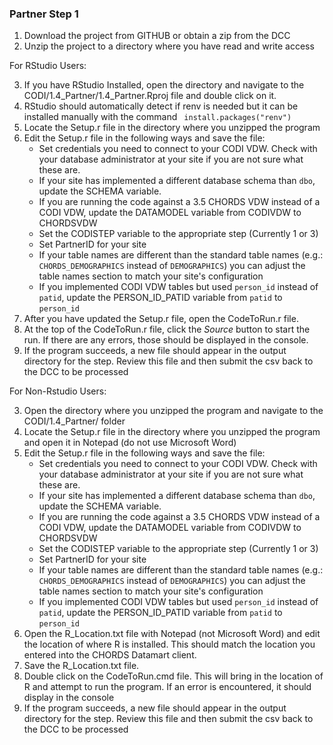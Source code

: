 ### Partner Step 1

1) Download the project from GITHUB or obtain a zip from the DCC 
2) Unzip the project to a directory where you have read and write access

For RStudio Users:

3) If you have RStudio Installed, open the directory and navigate to the CODI/1.4_Partner/1.4_Partner.Rproj file and double click on it.
4) RStudio should automatically detect if renv is needed but it can be installed manually with the command ```
install.packages("renv")```
5) Locate the Setup.r file in the directory where you unzipped the program
6) Edit the Setup.r file in the following ways and save the file:
	+ Set credentials you need to connect to your CODI VDW.  Check with your database administrator at your site if you are not sure what these are.
	+ If your site has implemented a different database schema than `dbo`, update the SCHEMA variable.
	+ If you are running the code against a 3.5 CHORDS VDW instead of a CODI VDW, update the DATAMODEL variable from CODIVDW to CHORDSVDW
	+ Set the CODISTEP variable to the appropriate step (Currently 1 or 3)
	+ Set PartnerID for your site
	+ If your table names are different than the standard table names (e.g.: `CHORDS_DEMOGRAPHICS` instead of `DEMOGRAPHICS`) you can adjust the table names section to match your site's configuration
	+ If you implemented CODI VDW tables but used `person_id` instead of `patid`, update the PERSON_ID_PATID variable from `patid` to `person_id`
7) After you have updated the Setup.r file, open the CodeToRun.r file.  
8) At the top of the CodeToRun.r file, click the *Source* button to start the run.  If there are any errors, those should be displayed in the console.
9) If the program succeeds, a new file should appear in the output directory for the step.  Review this file and then submit the csv back to the DCC to be processed

For Non-Rstudio Users:

3) Open the directory where you unzipped the program and navigate to the CODI/1.4_Partner/ folder
4) Locate the Setup.r file in the directory where you unzipped the program and open it in Notepad (do not use Microsoft Word)
5) Edit the Setup.r file in the following ways and save the file:
	+ Set credentials you need to connect to your CODI VDW.  Check with your database administrator at your site if you are not sure what these are.
	+ If your site has implemented a different database schema than `dbo`, update the SCHEMA variable.
	+ If you are running the code against a 3.5 CHORDS VDW instead of a CODI VDW, update the DATAMODEL variable from CODIVDW to CHORDSVDW
	+ Set the CODISTEP variable to the appropriate step (Currently 1 or 3)
	+ Set PartnerID for your site
	+ If your table names are different than the standard table names (e.g.: `CHORDS_DEMOGRAPHICS` instead of `DEMOGRAPHICS`) you can adjust the table names section to match your site's configuration
	+ If you implemented CODI VDW tables but used `person_id` instead of `patid`, update the PERSON_ID_PATID variable from `patid` to `person_id`
6) Open the R_Location.txt file with Notepad (not Microsoft Word) and edit the location of where R is installed.  This should match the location you entered into the CHORDS Datamart client. 
7) Save the R_Location.txt file.
8) Double click on the CodeToRun.cmd file.  This will bring in the location of R and attempt to run the program.  If an error is encountered, it should display in the console
9) If the program succeeds, a new file should appear in the output directory for the step.  Review this file and then submit the csv back to the DCC to be processed
